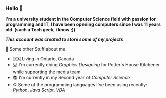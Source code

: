 ### Hello 👋
**I'm a university student in the Computer Science field with passion for programming and IT, I have been opening computers since I was 11 years old. (such a Tech geek, i know ;))**

***This account was created to store some of my projects***

📖 Some other Stuff about me
- 🇨🇦 Living in Ontario, Canada
- 💻 I'm currently doing *Graphics Designing* for Potter's House Kitchener while supporting the media team
- 📚 I'm currently in my Second year of *Computer Science*
- ⚙️ Some of the programming languages I've been using recently: *Python*, *Java Script*, *VBA*
